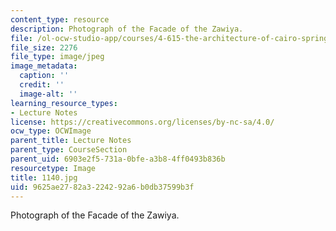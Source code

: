 ```yaml
---
content_type: resource
description: Photograph of the Facade of the Zawiya.
file: /ol-ocw-studio-app/courses/4-615-the-architecture-of-cairo-spring-2002/9625ae2782a3224292a6b0db37599b3f_1140.jpg
file_size: 2276
file_type: image/jpeg
image_metadata:
  caption: ''
  credit: ''
  image-alt: ''
learning_resource_types:
- Lecture Notes
license: https://creativecommons.org/licenses/by-nc-sa/4.0/
ocw_type: OCWImage
parent_title: Lecture Notes
parent_type: CourseSection
parent_uid: 6903e2f5-731a-0bfe-a3b8-4ff0493b836b
resourcetype: Image
title: 1140.jpg
uid: 9625ae27-82a3-2242-92a6-b0db37599b3f
---
```

Photograph of the Facade of the Zawiya.